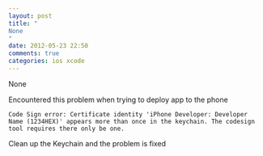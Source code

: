 ```yaml
---
layout: post
title: "
None
"
date: 2012-05-23 22:50
comments: true
categories: ios xcode
---
```


None


Encountered this problem when trying to deploy app to the phone


```
Code Sign error: Certificate identity 'iPhone Developer: Developer Name (1234HEX)' appears more than once in the keychain. The codesign tool requires there only be one.
```

Clean up the Keychain and the problem is fixed

